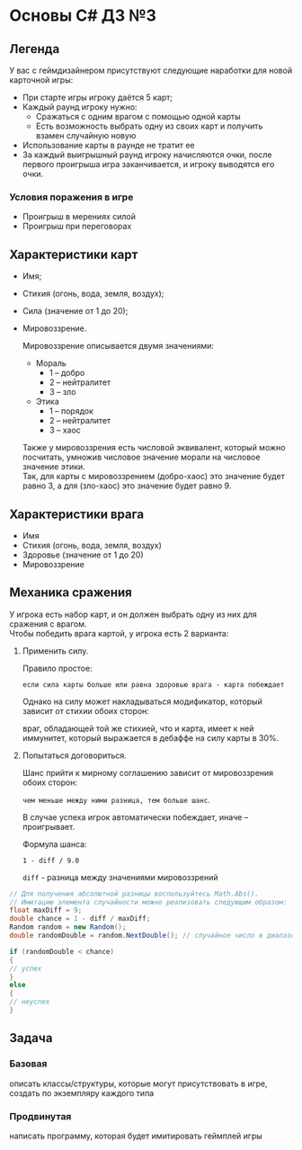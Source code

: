 ﻿# Основы C# ДЗ №3

## Легенда

У вас с геймдизайнером присутствуют следующие наработки для новой карточной игры:  

- При старте игры игроку даётся 5 карт;
- Каждый раунд игроку нужно:
    - Сражаться с одним врагом c помощью одной карты
    - Есть возможность выбрать одну из своих карт и получить взамен случайную новую
- Использование карты в раунде не тратит ее
- За каждый выигрышный раунд игроку начисляются очки, после первого проигрыша игра заканчивается, и игроку выводятся его очки.

### Условия поражения в игре
- Проигрыш в мерениях силой
- Проигрыш при переговорах

## Характеристики карт

- Имя;
- Стихия (огонь, вода, земля, воздух);
- Сила (значение от 1 до 20);
- Мировоззрение.
 
    Мировоззрение описывается двумя значениями:

    - Мораль
        - 1 – добро
        - 2 – нейтралитет
        - 3 – зло
    - Этика
        - 1 – порядок
        - 2 – нейтралитет
        - 3 – хаос

    Также у мировоззрения есть числовой эквивалент, который можно посчитать, умножив числовое значение морали на числовое значение этики.  
    Так, для карты с мировоззрением (добро-хаос) это значение будет равно 3,
    а для (зло-хаос) это значение будет равно 9.

## Характеристики врага

- Имя
- Стихия (огонь, вода, земля, воздух)
- Здоровье (значение от 1 до 20)
- Мировоззрение

## Механика сражения

У игрока есть набор карт, и он должен выбрать одну из них для сражения с врагом.  
Чтобы победить врага картой, у игрока есть 2 варианта:

1. Применить силу.

    Правило простое:

    `если сила карты больше или равна здоровью врага - карта побеждает`

    Однако на силу может накладываться модификатор, который зависит от стихии обоих сторон:

    враг, обладающей той же стихией, что и карта, имеет к ней иммунитет, который выражается в дебаффе на силу карты в 30%.

2. Попытаться договориться.

    Шанс прийти к мирному соглашению зависит от мировоззрения обоих сторон:

    `чем меньше между ними разница, тем больше шанс`.

    В случае успеха игрок автоматически побеждает, иначе – проигрывает.
    
    Формула шанса:

    `1 - diff / 9.0`

    `diff` - разница между значениями мировоззрений

```csharp
// Для получения абсолютной разницы воспользуйтесь Math.Abs().
// Имитацию элемента случайности можно реализовать следующим образом:
float maxDiff = 9;
double chance = 1 - diff / maxDiff;
Random random = new Random();
double randomDouble = random.NextDouble(); // случайное число в диапазоне [0, 1];

if (randomDouble < chance)
{
// успех
}
else
{
// неуспех
}
```

## Задача

### Базовая

описать классы/структуры, которые могут присутствовать в игре, создать по экземпляру каждого типа

### Продвинутая

написать программу, которая будет имитировать геймплей игры
